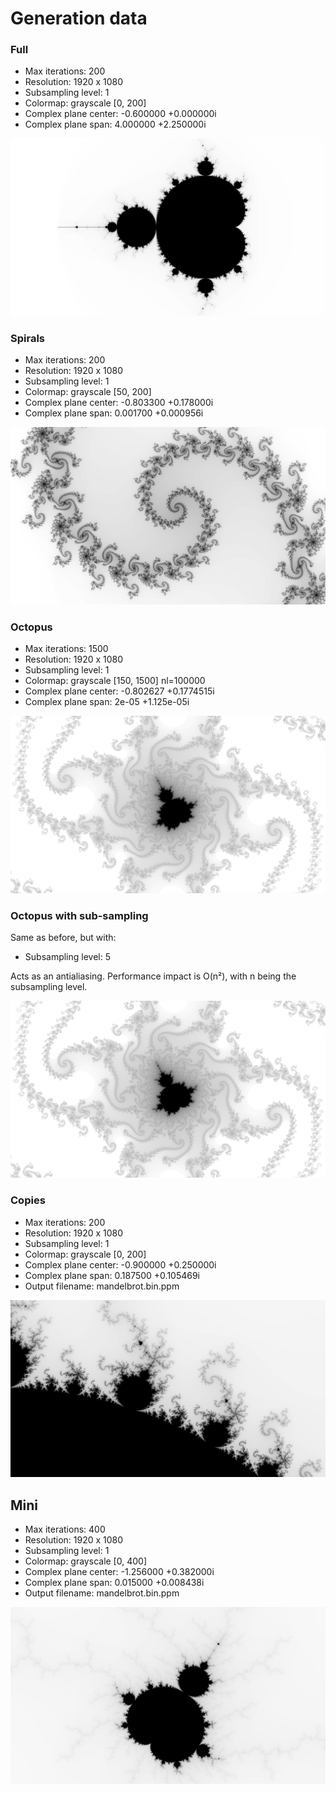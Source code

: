 # Generation data

### Full
- Max iterations: 200
- Resolution: 1920 x 1080
- Subsampling level: 1
- Colormap: grayscale [0, 200]
- Complex plane center: -0.600000 +0.000000i
- Complex plane span:   4.000000 +2.250000i

![image](full.png)

### Spirals
- Max iterations: 200
- Resolution: 1920 x 1080
- Subsampling level: 1
- Colormap: grayscale [50, 200]
- Complex plane center: -0.803300 +0.178000i
- Complex plane span:   0.001700 +0.000956i

![image](spirals.png)

### Octopus
- Max iterations: 1500
- Resolution: 1920 x 1080
- Subsampling level: 1
- Colormap: grayscale [150, 1500] nl=100000
- Complex plane center: -0.802627 +0.1774515i
- Complex plane span:   2e-05 +1.125e-05i

![image](octopus.png)

### Octopus with sub-sampling
Same as before, but with:
- Subsampling level: 5

Acts as an antialiasing. Performance impact is O(n²), with n being the subsampling level.

![image](octopus_ss.png)


### Copies
- Max iterations: 200
- Resolution: 1920 x 1080
- Subsampling level: 1
- Colormap: grayscale [0, 200]
- Complex plane center: -0.900000 +0.250000i
- Complex plane span:   0.187500 +0.105469i
- Output filename:   mandelbrot.bin.ppm

![image](copies.png)


## Mini
- Max iterations: 400
- Resolution: 1920 x 1080
- Subsampling level: 1
- Colormap: grayscale [0, 400]
- Complex plane center: -1.256000 +0.382000i
- Complex plane span:   0.015000 +0.008438i
- Output filename:   mandelbrot.bin.ppm

![image](mini.png)